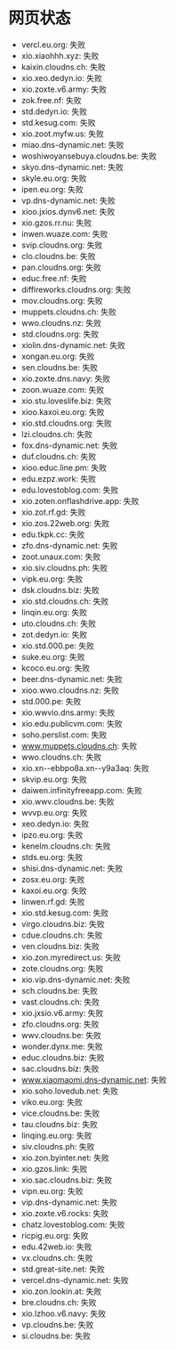 # 网页状态
- vercl.eu.org: 失败
- xio.xiaohhh.xyz: 失败
- kaixin.cloudns.ch: 失败
- xio.xeo.dedyn.io: 失败
- xio.zoxte.v6.army: 失败
- zok.free.nf: 失败
- std.dedyn.io: 失败
- std.kesug.com: 失败
- xio.zoot.myfw.us: 失败
- miao.dns-dynamic.net: 失败
- woshiwoyansebuya.cloudns.be: 失败
- skyo.dns-dynamic.net: 失败
- skyle.eu.org: 失败
- ipen.eu.org: 失败
- vp.dns-dynamic.net: 失败
- xioo.jxios.dynv6.net: 失败
- xio.gzos.rr.nu: 失败
- inwen.wuaze.com: 失败
- svip.cloudns.org: 失败
- clo.cloudns.be: 失败
- pan.cloudns.org: 失败
- educ.free.nf: 失败
- diffireworks.cloudns.org: 失败
- mov.cloudns.org: 失败
- muppets.cloudns.ch: 失败
- wwo.cloudns.nz: 失败
- std.cloudns.org: 失败
- xiolin.dns-dynamic.net: 失败
- xongan.eu.org: 失败
- sen.cloudns.be: 失败
- xio.zoxte.dns.navy: 失败
- zoon.wuaze.com: 失败
- xio.stu.loveslife.biz: 失败
- xioo.kaxoi.eu.org: 失败
- xio.std.cloudns.org: 失败
- lzi.cloudns.ch: 失败
- fox.dns-dynamic.net: 失败
- duf.cloudns.ch: 失败
- xioo.educ.line.pm: 失败
- edu.ezpz.work: 失败
- edu.lovestoblog.com: 失败
- xio.zoten.onflashdrive.app: 失败
- xio.zot.rf.gd: 失败
- xio.zos.22web.org: 失败
- edu.tkpk.cc: 失败
- zfo.dns-dynamic.net: 失败
- zoot.unaux.com: 失败
- xio.siv.cloudns.ph: 失败
- vipk.eu.org: 失败
- dsk.cloudns.biz: 失败
- xio.std.cloudns.ch: 失败
- linqin.eu.org: 失败
- uto.cloudns.ch: 失败
- zot.dedyn.io: 失败
- xio.std.000.pe: 失败
- suke.eu.org: 失败
- kcoco.eu.org: 失败
- beer.dns-dynamic.net: 失败
- xioo.wwo.cloudns.nz: 失败
- std.000.pe: 失败
- xio.wwvio.dns.army: 失败
- xio.edu.publicvm.com: 失败
- soho.perslist.com: 失败
- www.muppets.cloudns.ch: 失败
- wwo.cloudns.ch: 失败
- xio.xn--ebbpo8a.xn--y9a3aq: 失败
- skvip.eu.org: 失败
- daiwen.infinityfreeapp.com: 失败
- xio.wwv.cloudns.be: 失败
- wvvp.eu.org: 失败
- xeo.dedyn.io: 失败
- ipzo.eu.org: 失败
- kenelm.cloudns.ch: 失败
- stds.eu.org: 失败
- shisi.dns-dynamic.net: 失败
- zosx.eu.org: 失败
- kaxoi.eu.org: 失败
- linwen.rf.gd: 失败
- xio.std.kesug.com: 失败
- virgo.cloudns.biz: 失败
- cdue.cloudns.ch: 失败
- ven.cloudns.biz: 失败
- xio.zon.myredirect.us: 失败
- zote.cloudns.org: 失败
- xio.vip.dns-dynamic.net: 失败
- sch.cloudns.be: 失败
- vast.cloudns.ch: 失败
- xio.jxsio.v6.army: 失败
- zfo.cloudns.org: 失败
- wwv.cloudns.be: 失败
- wonder.dynx.me: 失败
- educ.cloudns.biz: 失败
- sac.cloudns.biz: 失败
- www.xiaomaomi.dns-dynamic.net: 失败
- xio.soho.lovedub.net: 失败
- viko.eu.org: 失败
- vice.cloudns.be: 失败
- tau.cloudns.biz: 失败
- linqing.eu.org: 失败
- siv.cloudns.ph: 失败
- xio.zon.byinter.net: 失败
- xio.gzos.link: 失败
- xio.sac.cloudns.biz: 失败
- vipn.eu.org: 失败
- vip.dns-dynamic.net: 失败
- xio.zoxte.v6.rocks: 失败
- chatz.lovestoblog.com: 失败
- ricpig.eu.org: 失败
- edu.42web.io: 失败
- vx.cloudns.ch: 失败
- std.great-site.net: 失败
- vercel.dns-dynamic.net: 失败
- xio.zon.lookin.at: 失败
- bre.cloudns.ch: 失败
- xio.lzhoo.v6.navy: 失败
- vp.cloudns.be: 失败
- si.cloudns.be: 失败
